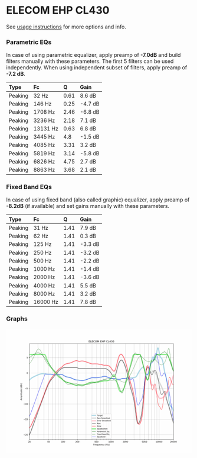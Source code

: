 # ELECOM EHP CL430
See [usage instructions](https://github.com/jaakkopasanen/AutoEq#usage) for more options and info.

### Parametric EQs
In case of using parametric equalizer, apply preamp of **-7.0dB** and build filters manually
with these parameters. The first 5 filters can be used independently.
When using independent subset of filters, apply preamp of **-7.2 dB**.

| Type    | Fc       |    Q | Gain    |
|:--------|:---------|:-----|:--------|
| Peaking | 32 Hz    | 0.61 | 8.6 dB  |
| Peaking | 146 Hz   | 0.25 | -4.7 dB |
| Peaking | 1708 Hz  | 2.46 | -6.8 dB |
| Peaking | 3236 Hz  | 2.18 | 7.1 dB  |
| Peaking | 13131 Hz | 0.63 | 6.8 dB  |
| Peaking | 3445 Hz  | 4.8  | -1.5 dB |
| Peaking | 4085 Hz  | 3.31 | 3.2 dB  |
| Peaking | 5819 Hz  | 3.14 | -5.8 dB |
| Peaking | 6826 Hz  | 4.75 | 2.7 dB  |
| Peaking | 8863 Hz  | 3.68 | 2.1 dB  |

### Fixed Band EQs
In case of using fixed band (also called graphic) equalizer, apply preamp of **-8.2dB**
(if available) and set gains manually with these parameters.

| Type    | Fc       |    Q | Gain    |
|:--------|:---------|:-----|:--------|
| Peaking | 31 Hz    | 1.41 | 7.9 dB  |
| Peaking | 62 Hz    | 1.41 | 0.3 dB  |
| Peaking | 125 Hz   | 1.41 | -3.3 dB |
| Peaking | 250 Hz   | 1.41 | -3.2 dB |
| Peaking | 500 Hz   | 1.41 | -2.2 dB |
| Peaking | 1000 Hz  | 1.41 | -1.4 dB |
| Peaking | 2000 Hz  | 1.41 | -3.6 dB |
| Peaking | 4000 Hz  | 1.41 | 5.5 dB  |
| Peaking | 8000 Hz  | 1.41 | 3.2 dB  |
| Peaking | 16000 Hz | 1.41 | 7.8 dB  |

### Graphs
![](./ELECOM%20EHP%20CL430.png)